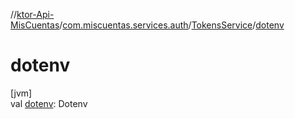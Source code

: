 //[ktor-Api-MisCuentas](../../../index.md)/[com.miscuentas.services.auth](../index.md)/[TokensService](index.md)/[dotenv](dotenv.md)

# dotenv

[jvm]\
val [dotenv](dotenv.md): Dotenv
